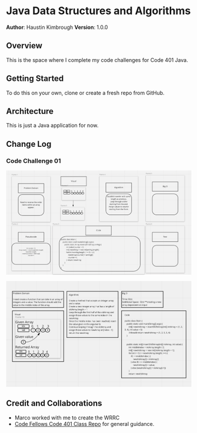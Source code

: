 # Java Data Structures and Algorithms

**Author**: Haustin Kimbrough
**Version**: 1.0.0

## Overview
<!-- Provide a high level overview of what this application is and why you are building it, beyond the fact that it's an assignment for this class. (i.e. What's your problem domain?) -->

This is the space where I complete my code challenges for Code 401 Java.

## Getting Started
<!-- What are the steps that a user must take in order to build this app on their own machine and get it running? -->
To do this on your own, clone or create a fresh repo from GitHub.

## Architecture
<!-- Provide a detailed description of the application design. What technologies (languages, libraries, etc) you're using, and any other relevant design information. -->
This is just a Java application for now.

## Change Log

<!-- Use this area to document the iterative changes made to your application as each feature is successfully implemented. Use time stamps. Here's an example:

01-01-2001 4:59pm - Application now has a fully-functional express server, with a GET route for the location resource. -->

### Code Challenge 01

![Array Reverse Whiteboard](./img/array-reverse.png)

![Insert-Shift Array Whiteboard](./img/array-insert-shift.png)

## Credit and Collaborations
<!-- Give credit (and a link) to other people or resources that helped you build this application. -->
- Marco worked with me to create the WRRC
- [Code Fellows Code 401 Class Repo](https://github.com/codefellows/seattle-java-401d11) for general guidance.
